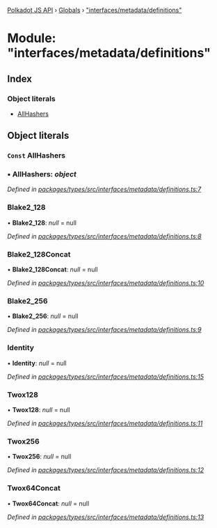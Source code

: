 [Polkadot JS API](../README.md) › [Globals](../globals.md) › ["interfaces/metadata/definitions"](_interfaces_metadata_definitions_.md)

# Module: "interfaces/metadata/definitions"

## Index

### Object literals

* [AllHashers](_interfaces_metadata_definitions_.md#const-allhashers)

## Object literals

### `Const` AllHashers

### ▪ **AllHashers**: *object*

*Defined in [packages/types/src/interfaces/metadata/definitions.ts:7](https://github.com/polkadot-js/api/blob/0bdbf4b7a7/packages/types/src/interfaces/metadata/definitions.ts#L7)*

###  Blake2_128

• **Blake2_128**: *null* = null

*Defined in [packages/types/src/interfaces/metadata/definitions.ts:8](https://github.com/polkadot-js/api/blob/0bdbf4b7a7/packages/types/src/interfaces/metadata/definitions.ts#L8)*

###  Blake2_128Concat

• **Blake2_128Concat**: *null* = null

*Defined in [packages/types/src/interfaces/metadata/definitions.ts:10](https://github.com/polkadot-js/api/blob/0bdbf4b7a7/packages/types/src/interfaces/metadata/definitions.ts#L10)*

###  Blake2_256

• **Blake2_256**: *null* = null

*Defined in [packages/types/src/interfaces/metadata/definitions.ts:9](https://github.com/polkadot-js/api/blob/0bdbf4b7a7/packages/types/src/interfaces/metadata/definitions.ts#L9)*

###  Identity

• **Identity**: *null* = null

*Defined in [packages/types/src/interfaces/metadata/definitions.ts:15](https://github.com/polkadot-js/api/blob/0bdbf4b7a7/packages/types/src/interfaces/metadata/definitions.ts#L15)*

###  Twox128

• **Twox128**: *null* = null

*Defined in [packages/types/src/interfaces/metadata/definitions.ts:11](https://github.com/polkadot-js/api/blob/0bdbf4b7a7/packages/types/src/interfaces/metadata/definitions.ts#L11)*

###  Twox256

• **Twox256**: *null* = null

*Defined in [packages/types/src/interfaces/metadata/definitions.ts:12](https://github.com/polkadot-js/api/blob/0bdbf4b7a7/packages/types/src/interfaces/metadata/definitions.ts#L12)*

###  Twox64Concat

• **Twox64Concat**: *null* = null

*Defined in [packages/types/src/interfaces/metadata/definitions.ts:13](https://github.com/polkadot-js/api/blob/0bdbf4b7a7/packages/types/src/interfaces/metadata/definitions.ts#L13)*
